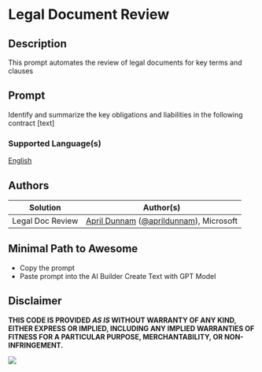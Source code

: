 # Legal Document Review

## Description

This prompt automates the review of legal documents for key terms and clauses

## Prompt

Identify and summarize the key obligations and liabilities in the following contract [text]

### Supported Language(s)

[English](./en-us/prompt.md)

## Authors

Solution|Author(s)
--------|---------
Legal Doc Review | [April Dunnam](https://github.com/aprildunnam) ([@aprildunnam](https://twitter.com/aprildunnam)), Microsoft

## Minimal Path to Awesome

* Copy the prompt
* Paste prompt into the AI Builder Create Text with GPT Model

## Disclaimer

**THIS CODE IS PROVIDED *AS IS* WITHOUT WARRANTY OF ANY KIND, EITHER EXPRESS OR IMPLIED, INCLUDING ANY IMPLIED WARRANTIES OF FITNESS FOR A PARTICULAR PURPOSE, MERCHANTABILITY, OR NON-INFRINGEMENT.**

<img src="https://m365-visitor-stats.azurewebsites.net/powerplatform-prompts/samples/ai-builder/legal-doc-review" aria-hidden="true" />
